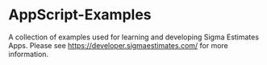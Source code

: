 # AppScript-Examples
A collection of examples used for learning and developing Sigma Estimates Apps. Please see https://developer.sigmaestimates.com/ for more information.
